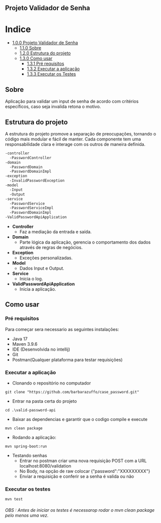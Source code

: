 ## Projeto Validador de Senha
Indice
=================
<!--ts-->
* [1.0.0 Projeto Validador de Senha](#Projeto-Validador-de-Senha)
  * [1.1.0 Sobre](#Sobre)
  * [1.2.0 Estrutura do projeto](#Estrutura-do-projeto)
  * [1.3.0 Como usar](#Como-usar)
      * [1.3.1 Pré requisitos](#Pré-requisitos)
      * [1.3.2 Executar a aplicação](#Executar-a-aplicação)
      * [1.3.3 Executar os Testes](#Executar-os-testes)
<!--te-->
## Sobre
Aplicação para validar um input de senha de acordo com critérios específicos, caso seja invalida retona o motivo.

## Estrutura do projeto
A estrutura do projeto promove a separação de preocupações, tornando o código mais modular e fácil de manter. 
Cada componente tem uma responsabilidade clara e interage com os outros de maneira definida. 

```bash
-controller
  -PasswordController
-domain
  -PasswordDomain
  -PasswordDomainImpl
-exception
  -InvalidPasswordException
-model
  -Input
  -Output
-service
  -PasswordService
  -PasswordServiceImpl
  -PasswordDomainImpl
-ValidPasswordApiApplication
```

- **Controller**
  - Faz a mediação da entrada e saída.
- **Domain**
  - Parte lógica da aplicação, gerencia o comportamento dos dados através de regras de negócios.
- **Exception**
  - Exceções personalizadas.
- **Model**
  - Dados Input e Output.
- **Service**
  - Inicia o log.
- **ValidPasswordApiApplication**
  - Inicia a aplicação.

## Como usar
### Pré requisitos
Para começar sera necessario as seguintes instalações:  
- Java 17
- Maven 3.9.6
- IDE (Desenvolvida no intellij)
- Git
- Postman(Qualquer plataforma para testar requisições)

### Executar a aplicação
 - Clonando o repositório no computador
```shell
git clone "https://github.com/barbarazuffo/case_password.git"
```
- Entrar na pasta certa do projeto
```shell
cd .\valid-password-api
```
- Baixar as dependencias e garantir que o codigo compile e execute
```shell
mvn clean package
```
- Rodando a aplicação: 
```shell
mvn spring-boot:run 
```
<!--ts-->
- Testando senhas
  - Entrar no postman criar uma nova requisição POST com a URL localhost:8080/validation
  - No Body, na opção de raw colocar {"password":"XXXXXXXXX"}
  - Enviar a requisição e conferir se a senha é valida ou não
<!--te-->

### Executar os testes
```shell
mvn test
```
###### _OBS : Antes de iniciar os testes é necessarop rodar o mvn clean package pelo menos uma vez._

